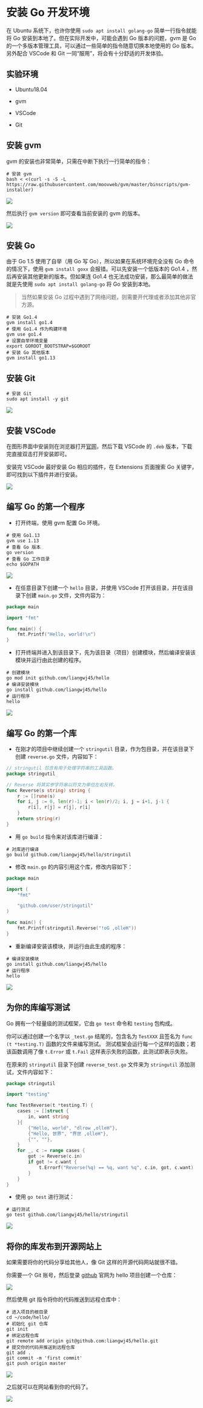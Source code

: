 # 安装 Go 开发环境

在 Ubuntu 系统下，也许你使用 `sudo apt install golang-go` 简单一行指令就能将 Go 安装到本地了。但在实际开发中，可能会遇到 Go 版本的问题，gvm 是 Go 的一个多版本管理工具，可以通过一些简单的指令随意切换本地使用的 Go 版本。另外配合 VSCode 和 Git 一同“服用”，将会有十分舒适的开发体验。

## 实验环境

- Ubuntu18.04

- gvm

- VSCode
- Git

## 安装 gvm

gvm 的安装也非常简单，只需在中断下执行一行简单的指令：

```shell
# 安装 gvm
bash < <(curl -s -S -L https://raw.githubusercontent.com/moovweb/gvm/master/binscripts/gvm-installer)
```

![](./img/gvm.png)

然后执行 `gvm version` 即可查看当前安装的 gvm 的版本。

![](./img/version.png)

## 安装 Go

由于 Go 1.5 使用了自举（用 Go 写 Go），所以如果在系统环境完全没有 Go 命令的情况下，使用 `gvm install goxx` 会报错。可以先安装一个低版本的 Go1.4 ，然后再安装其他更新的版本。但如果连 Go1.4 也无法成功安装，那么最简单的做法就是先使用 `sudo apt install golang-go` 将 Go 安装到本地。

> 当然如果安装 Go 过程中遇到了网络问题，则需要开代理或者添加其他非官方源。

```shell
# 安装 Go1.4
gvm install go1.4
# 使用 Go1.4 作为构建环境
gvm use go1.4
# 设置自举环境变量
export GOROOT_BOOTSTRAP=$GOROOT
# 安装 Go 其他版本
gvm install go1.13
```

## 安装 Git

```shell
# 安装 Git
sudo apt install -y git
```

![](./img/gitinstall.png)

## 安装 VSCode

在图形界面中安装则在浏览器打开[官网](https://code.visualstudio.com/Download)，然后下载 VSCode 的 `.deb` 版本，下载完直接双击打开安装即可。

安装完 VSCode 最好安装 Go 相应的插件，在 Extensions 页面搜索 Go 关键字，即可找到以下插件并进行安装。

![](./img/vscode.png)

## 编写 Go 的第一个程序

- 打开终端，使用 gvm 配置 Go 环境。

```shell
# 使用 Go1.13
gvm use 1.13
# 查看 Go 版本
go version
# 查看 Go 工作目录
echo $GOPATH
```

![](./img/path.png)

- 在任意目录下创建一个 `hello` 目录，并使用 VSCode 打开该目录，并在该目录下创建 `main.go` 文件，文件内容为：

```go
package main

import "fmt"

func main() {
    fmt.Printf("Hello, world!\n")
}
```

- 打开终端并进入到该目录下，先为该目录（项目）创建模块，然后编译安装该模块并运行由此创建的程序。

```shell
# 创建模块
go mod init github.com/liangwj45/hello
# 编译安装模块
go install github.com/liangwj45/hello
# 运行程序
hello
```

![](./img/hello.png)

## 编写 Go 的第一个库

- 在刚才的项目中继续创建一个 `stringutil` 目录，作为包目录，并在该目录下创建 `reverse.go` 文件，内容如下：

```go
// stringutil 包含有用于处理字符串的工具函数。
package stringutil

// Reverse 将其实参字符串以符文为单位左右反转。
func Reverse(s string) string {
	r := []rune(s)
	for i, j := 0, len(r)-1; i < len(r)/2; i, j = i+1, j-1 {
		r[i], r[j] = r[j], r[i]
	}
	return string(r)
}
```

- 用 `go build` 指令来对该库进行编译：

```shell
# 对库进行编译
go build github.com/liangwj45/hello/stringutil
```

- 修改 `main.go` 的内容引用这个库，修改内容如下：

```go
package main

import (
	"fmt"

	"github.com/user/stringutil"
)

func main() {
	fmt.Printf(stringutil.Reverse("!oG ,olleH"))
}
```

- 重新编译安装该模块，并运行由此生成的程序：

```shell
# 编译安装模块
go install github.com/liangwj45/hello
# 运行程序
hello
```

 ![](./img/string.png)

## 为你的库编写测试

Go 拥有一个轻量级的测试框架，它由 `go test` 命令和 `testing` 包构成。

你可以通过创建一个名字以 `_test.go` 结尾的，包含名为 `TestXXX` 且签名为 `func (t *testing.T)` 函数的文件来编写测试。 测试框架会运行每一个这样的函数；若该函数调用了像 `t.Error` 或 `t.Fail` 这样表示失败的函数，此测试即表示失败。

在原来的 `stringutil` 目录下创建 `reverse_test.go` 文件来为 `stringutil` 添加测试，文件内容如下：

```go
package stringutil

import "testing"

func TestReverse(t *testing.T) {
	cases := []struct {
		in, want string
	}{
		{"Hello, world", "dlrow ,olleH"},
		{"Hello, 世界", "界世 ,olleH"},
		{"", ""},
	}
	for _, c := range cases {
		got := Reverse(c.in)
		if got != c.want {
			t.Errorf("Reverse(%q) == %q, want %q", c.in, got, c.want)
		}
	}
}
```

- 使用 `go test` 进行测试：

```shell
# 运行测试
go test github.com/liangwj45/hello/stringutil
```

![](./img/test.png)

## 将你的库发布到开源网站上

如果需要将你的代码分享给其他人，像 Git 这样的开源代码网站就很不错。

你需要一个 Git 账号，然后登录 [github](https://github.com/) 官网为 hello 项目创建一个仓库：

![](./img/repo.png)

然后使用 git 指令将你的代码推送到远程仓库中：

```shell
# 进入项目的根目录
cd ~/code/hello/
# 初始化 git 仓库
git init
# 绑定远程仓库
git remote add origin git@github.com:liangwj45/hello.git
# 提交你的代码并推送到远程仓库
git add .
git commit -m 'first commit'
git push origin master
```

![](./img/git.png)

之后就可以在网站看到你的代码了。

![](./img/remote.png)